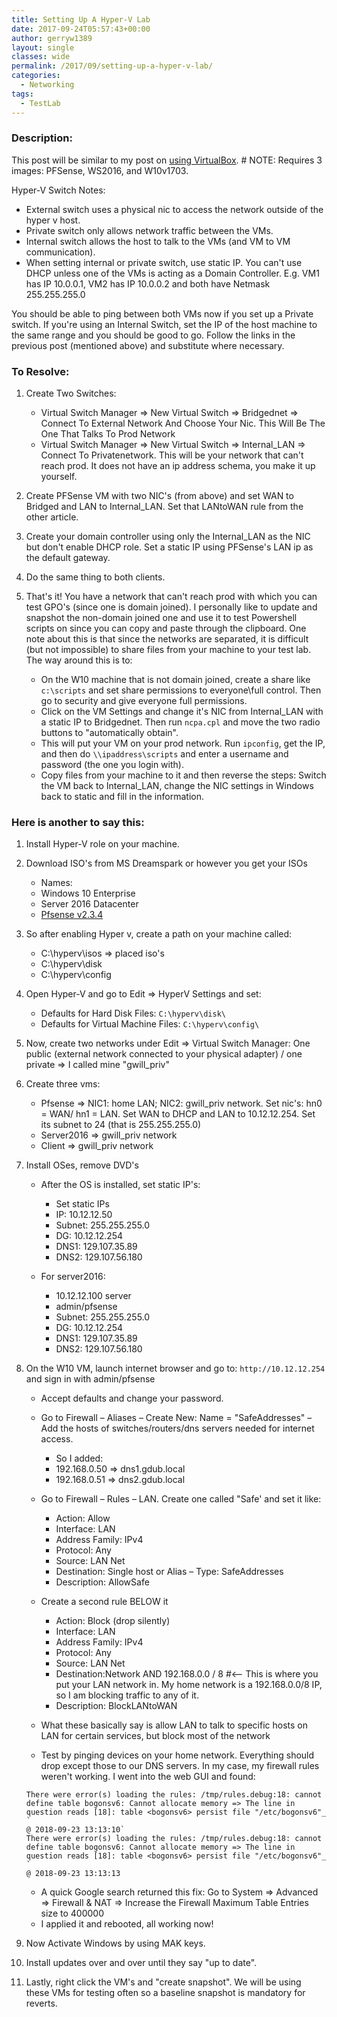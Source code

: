 ```yaml
---
title: Setting Up A Hyper-V Lab
date: 2017-09-24T05:57:43+00:00
author: gerryw1389
layout: single
classes: wide
permalink: /2017/09/setting-up-a-hyper-v-lab/
categories:
  - Networking
tags:
  - TestLab
---
```

<!--more-->

### Description:

This post will be similar to my post on [using VirtualBox](https://automationadmin.com/2016/12/setting-up-a-lab-using-only-virtual-box/). # NOTE: Requires 3 images: PFSense, WS2016, and W10v1703.

Hyper-V Switch Notes:

- External switch uses a physical nic to access the network outside of the hyper v host.
- Private switch only allows network traffic between the VMs.
- Internal switch allows the host to talk to the VMs (and VM to VM communication).
- When setting internal or private switch, use static IP. You can't use DHCP unless one of the VMs is acting as a Domain Controller. E.g. VM1 has IP 10.0.0.1, VM2 has IP 10.0.0.2 and both have Netmask 255.255.255.0

You should be able to ping between both VMs now if you set up a Private switch. If you're using an Internal Switch, set the IP of the host machine to the same range and you should be good to go. Follow the links in the previous post (mentioned above) and substitute where necessary.

### To Resolve:

1. Create Two Switches:

   - Virtual Switch Manager => New Virtual Switch => Bridgednet => Connect To External Network And Choose Your Nic. This Will Be The One That Talks To Prod Network
   - Virtual Switch Manager => New Virtual Switch => Internal_LAN => Connect To Privatenetwork. This will be your network that can't reach prod. It does not have an ip address schema, you make it up yourself.

2. Create PFSense VM with two NIC's (from above) and set WAN to Bridged and LAN to Internal_LAN. Set that LANtoWAN rule from the other article.

3. Create your domain controller using only the Internal_LAN as the NIC but don't enable DHCP role. Set a static IP using PFSense's LAN ip as the default gateway.

4. Do the same thing to both clients.

5. That's it! You have a network that can't reach prod with which you can test GPO's (since one is domain joined). I personally like to update and snapshot the non-domain joined one and use it to test Powershell scripts on since you can copy and paste through the clipboard. One note about this is that since the networks are separated, it is difficult (but not impossible) to share files from your machine to your test lab. The way around this is to:

   - On the W10 machine that is not domain joined, create a share like `c:\scripts` and set share permissions to everyone\full control. Then go to security and give everyone full permissions.
   - Click on the VM Settings and change it's NIC from Internal_LAN with a static IP to Bridgednet. Then run `ncpa.cpl` and move the two radio buttons to "automatically obtain".
   - This will put your VM on your prod network. Run `ipconfig`, get the IP, and then do `\\ipaddress\scripts` and enter a username and password (the one you login with).
   - Copy files from your machine to it and then reverse the steps: Switch the VM back to Internal_LAN, change the NIC settings in Windows back to static and fill in the information.

### Here is another to say this:

1. Install Hyper-V role on your machine.

2. Download ISO's from MS Dreamspark or however you get your ISOs

   - Names:
   - Windows 10 Enterprise  
   - Server 2016 Datacenter  
   - [Pfsense v2.3.4](https://www.pfsense.org/download/)

3. So after enabling Hyper v, create a path on your machine called:

   - C:\hyperv\isos => placed iso's  
   - C:\hyperv\disk  
   - C:\hyperv\config

4. Open Hyper-V and go to Edit => HyperV Settings and set:

   - Defaults for Hard Disk Files: `C:\hyperv\disk\`  
   - Defaults for Virtual Machine Files: `C:\hyperv\config\`

5. Now, create two networks under Edit => Virtual Switch Manager: One public (external network connected to your physical adapter) / one private => I called mine "gwill_priv"

6. Create three vms:

   - Pfsense => NIC1: home LAN; NIC2: gwill_priv network. Set nic's: hn0 = WAN/ hn1 = LAN. Set WAN to DHCP and LAN to 10.12.12.254. Set its subnet to 24 (that is 255.255.255.0)  
   - Server2016 => gwill_priv network  
   - Client => gwill_priv network

7. Install OSes, remove DVD's

   - After the OS is installed, set static IP's:  
     - Set static IPs  
     - IP: 10.12.12.50  
     - Subnet: 255.255.255.0  
     - DG: 10.12.12.254  
     - DNS1: 129.107.35.89  
     - DNS2: 129.107.56.180

   - For server2016:  
     - 10.12.12.100 server  
     - admin/pfsense  
     - Subnet: 255.255.255.0  
     - DG: 10.12.12.254  
     - DNS1: 129.107.35.89  
     - DNS2: 129.107.56.180

8. On the W10 VM, launch internet browser and go to: `http://10.12.12.254` and sign in with admin/pfsense

   - Accept defaults and change your password.

   - Go to Firewall – Aliases – Create New: Name = "SafeAddresses" – Add the hosts of switches/routers/dns servers needed for internet access.  
     - So I added:  
     - 192.168.0.50 => dns1.gdub.local  
     - 192.168.0.51 => dns2.gdub.local

   - Go to Firewall – Rules – LAN. Create one called "Safe' and set it like:  
     - Action: Allow  
     - Interface: LAN  
     - Address Family: IPv4  
     - Protocol: Any  
     - Source: LAN Net  
     - Destination: Single host or Alias – Type: SafeAddresses  
     - Description: AllowSafe

   - Create a second rule BELOW it  
     - Action: Block (drop silently)  
     - Interface: LAN  
     - Address Family: IPv4  
     - Protocol: Any  
     - Source: LAN Net  
     - Destination:Network AND 192.168.0.0 / 8 #<– This is where you put your LAN network in. My home network is a 192.168.0.0/8 IP, so I am blocking traffic to any of it.  
     - Description: BlockLANtoWAN

   - What these basically say is allow LAN to talk to specific hosts on LAN for certain services, but block most of the network
   - Test by pinging devices on your home network. Everything should drop except those to our DNS servers. In my case, my firewall rules weren't working. I went into the web GUI and found:

   ```escape
   There were error(s) loading the rules: /tmp/rules.debug:18: cannot define table bogonsv6: Cannot allocate memory => The line in question reads [18]: table <bogonsv6> persist file "/etc/bogonsv6"_ `
   @ 2018-09-23 13:13:10`
   There were error(s) loading the rules: /tmp/rules.debug:18: cannot define table bogonsv6: Cannot allocate memory => The line in question reads [18]: table <bogonsv6> persist file "/etc/bogonsv6"_ `
   @ 2018-09-23 13:13:13
   ```

   - A quick Google search returned this fix: Go to System => Advanced => Firewall & NAT => Increase the Firewall Maximum Table Entries size to 400000
   - I applied it and rebooted, all working now!

9. Now Activate Windows by using MAK keys.

10. Install updates over and over until they say "up to date".

11. Lastly, right click the VM's and "create snapshot". We will be using these VMs for testing often so a baseline snapshot is mandatory for reverts.
